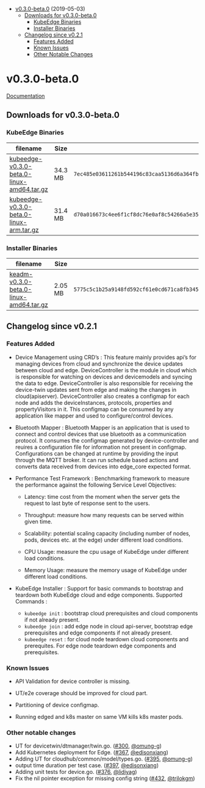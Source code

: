
- [v0.3.0-beta.0](#v030-beta0) (2019-05-03)
  - [Downloads for v0.3.0-beta.0](#downloads-for-v030-beta0)
    - [KubeEdge Binaries](#kubeedge-binaries)
    - [Installer Binaries](#installer-binaries)
  - [Changelog since v0.2.1](#changelog-since-v021)
    - [Features Added](#features-added)
    - [Known Issues](#known-issues)
    - [Other Notable Changes](#other-notable-changes)
    
# v0.3.0-beta.0

[Documentation](https://docs.kubeedge.io)

## Downloads for v0.3.0-beta.0

### KubeEdge Binaries
| filename | Size | sha512 hash |
| -------- | ----- | ------ |
| [kubeedge-v0.3.0-beta.0-linux-amd64.tar.gz](https://github.com/kubeedge/kubeedge/releases/download/v0.3.0-beta.0/kubeedge-v0.3.0-beta.0-linux-amd64.tar.gz) | 34.3 MB | `7ec485e03611261b544196c83caa5136d6a364fbf01b28009215566ef0b31d60de02e439cd55e1c9a01db8e6a0c06717b17e6ec8f15704031eab890c0dd75e1a` |
| [kubeedge-v0.3.0-beta.0-linux-arm.tar.gz](https://github.com/kubeedge/kubeedge/releases/download/v0.3.0-beta.0/kubeedge-v0.3.0-beta.0-linux-arm.tar.gz) | 31.4 MB | `d70a016673c4ee6f1cf8dc76e0af8c54266a5e355d560093846f56ead684035af83241a1035db59486a716b15ebc40ae0188d42608cbf95a86de8b838a8e1195` |


### Installer Binaries
| filename | Size | sha512 hash |
| -------- | ----- | ------ |
| [keadm-v0.3.0-beta.0-linux-amd64.tar.gz](https://github.com/kubeedge/kubeedge/releases/download/v0.3.0-beta.0/keadm-v0.3.0-beta.0-linux-amd64.tar.gz) | 2.05 MB | `5775c5c1b25a9148fd592cf61e0cd671ca8fb345c63c897709bda2c479bb3a315c9f979e934fbd5a79dfcb633f793ffe948979773e65f95c65791b4ac08c3d0f` |

## Changelog since v0.2.1

### Features Added

* Device Management using CRD’s : This feature mainly provides api’s for managing devices from cloud and synchronize the device updates between cloud and edge. DeviceController is the module in cloud which is responsible for watching on devices and devicemodels and syncing the data to edge. DeviceController is also responsible for receiving the device-twin updates sent from edge and making the changes in cloud(apiserver). DeviceController also creates a configmap for each node and adds the deviceInstances, protocols, properties and propertyVisitors in it. This configmap can be consumed by any application like mapper and used to configure/control devices.

* Bluetooth Mapper : Bluetooth Mapper is an application that is used to connect and control devices that use bluetooth as a communication protocol. It consumes the configmap generated by device-controller and reuires a configuration file for information not present in configmap. Configurations can be changed at runtime by providing the input through the MQTT broker. It can run schedule based actions and converts data received from devices into edge_core expected format.

* Performance Test Framework : Benchmarking framework to measure the performance against the following Service Level Objectives:

    - Latency: time cost from the moment when the server gets the request to last byte of response sent to the users.

    - Throughput: measure how many requests can be served within given time.

    - Scalability: potential scaling capacity (including number of nodes, pods, devices etc. at the edge) under different load conditions.

    - CPU Usage: measure the cpu usage of KubeEdge under different load conditions.

    - Memory Usage: measure the memory usage of KubeEdge under different load conditions.


* KubeEdge Installer : Support for basic commands to bootstrap and teardown both KubeEdge cloud and edge components.
Supported Commands :
    - `kubeedge init` : bootstrap cloud prerequisites and cloud components if not already present.
    - `kubeedge join` : add edge node in cloud api-server, bootstrap edge prerequisites and edge components if not already present.
    - `kubeedge reset` : for cloud node teardown cloud components and prerequites. For edge node teardown edge components and prerequisites.

### Known Issues

* API Validation for device controller is missing.

* UT/e2e coverage should be improved for cloud part.

* Partitioning of device configmap.

* Running edged and k8s master on same VM kills k8s master pods.

### Other notable changes

* UT for devicetwin/dtmanager/twin.go. ([#300](https://github.com/kubeedge/kubeedge/pull/300), [@omung-g](https://github.com/omung-g))
* Add Kubernetes deployment for Edge. ([#367](https://github.com/kubeedge/kubeedge/pull/367), [@edisonxiang](https://github.com/edisonxiang))
* Adding UT for cloudhub/common/model/types.go. ([#395](https://github.com/kubeedge/kubeedge/pull/395), [@omung-g](https://github.com/omung-g))
* output time duration per test case. ([#397](https://github.com/kubeedge/kubeedge/pull/397), [@edisonxiang](https://github.com/edisonxiang))
* Adding unit tests for device.go. ([#376](https://github.com/kubeedge/kubeedge/pull/376), [@lidiyag](https://github.com/lidiyag))
* Fix the nil pointer exception for missing config string ([#432](https://github.com/kubeedge/kubeedge/pull/432), [@trilokgm](https://github.com/trilokgm))

